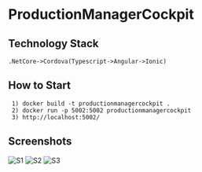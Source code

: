 # ProductionManagerCockpit

## Technology Stack

	.NetCore->Cordova(Typescript->Angular->Ionic)

## How to Start

	 1) docker build -t productionmanagercockpit .
	 2) docker run -p 5002:5002 productionmanagercockpit
	 3) http://localhost:5002/

## Screenshots
![S1](https://projects.teco.edu/projects/scaleit-ap2/repository/production-manager-cockpit/revisions/master/entry/SCREENSHOTS/Screenshot%20from%202017-10-30%2012-54-00.png)
![S2](https://projects.teco.edu/projects/scaleit-ap2/repository/production-manager-cockpit/revisions/master/entry/SCREENSHOTS/Screenshot%20from%202017-10-30%2012-54-59.png)
![S3](https://projects.teco.edu/projects/scaleit-ap2/repository/production-manager-cockpit/revisions/master/entry/SCREENSHOTS/Screenshot%20from%202017-10-30%2012-57-20.png)
